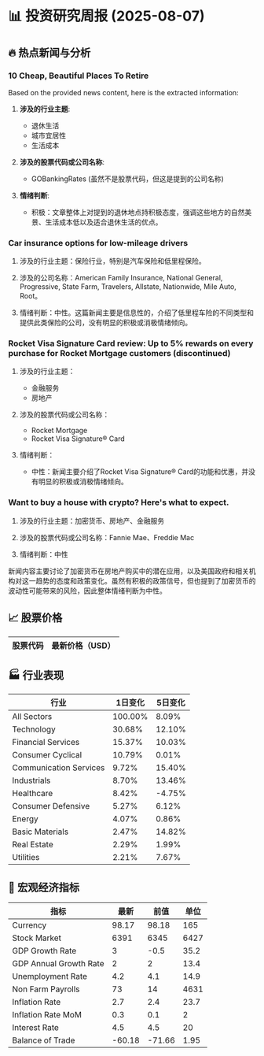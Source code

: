 # 📊 投资研究周报 (2025-08-07)

## 🔥 热点新闻与分析
### 10 Cheap, Beautiful Places To Retire
Based on the provided news content, here is the extracted information:

1) **涉及的行业主题**:
   - 退休生活
   - 城市宜居性
   - 生活成本

2) **涉及的股票代码或公司名称**:
   - GOBankingRates (虽然不是股票代码，但这是提到的公司名称)

3) **情绪判断**:
   - 积极：文章整体上对提到的退休地点持积极态度，强调这些地方的自然美景、生活成本低以及适合退休生活的优点。

### Car insurance options for low-mileage drivers
1) 涉及的行业主题：保险行业，特别是汽车保险和低里程保险。

2) 涉及的公司名称：American Family Insurance, National General, Progressive, State Farm, Travelers, Allstate, Nationwide, Mile Auto, Root。

3) 情绪判断：中性。这篇新闻主要是信息性的，介绍了低里程车险的不同类型和提供此类保险的公司，没有明显的积极或消极情绪倾向。

### Rocket Visa Signature Card review: Up to 5% rewards on every purchase for Rocket Mortgage customers (discontinued)
1) 涉及的行业主题：
   - 金融服务
   - 房地产

2) 涉及的股票代码或公司名称：
   - Rocket Mortgage
   - Rocket Visa Signature® Card

3) 情绪判断：
   - 中性：新闻主要介绍了Rocket Visa Signature® Card的功能和优惠，并没有明显的积极或消极情绪倾向。

### Want to buy a house with crypto? Here's what to expect.
1) 涉及的行业主题：加密货币、房地产、金融服务

2) 涉及的股票代码或公司名称：Fannie Mae、Freddie Mac

3) 情绪判断：中性

新闻内容主要讨论了加密货币在房地产购买中的潜在应用，以及美国政府和相关机构对这一趋势的态度和政策变化。虽然有积极的政策信号，但也提到了加密货币的波动性可能带来的风险，因此整体情绪判断为中性。

## 📈 股票价格

| 股票代码 | 最新价格（USD） |
|---|---|

## 🏭 行业表现

| 行业 | 1日变化 | 5日变化 |
|---|---|---|
| All Sectors | 100.00% | 8.09% |
| Technology | 30.68% | 12.10% |
| Financial Services | 15.37% | 10.03% |
| Consumer Cyclical | 10.79% | 0.01% |
| Communication Services | 9.72% | 15.40% |
| Industrials | 8.70% | 13.46% |
| Healthcare | 8.42% | -4.75% |
| Consumer Defensive | 5.27% | 6.12% |
| Energy | 4.07% | 0.86% |
| Basic Materials | 2.47% | 14.82% |
| Real Estate | 2.29% | 1.99% |
| Utilities | 2.21% | 7.67% |

## 🧮 宏观经济指标

| 指标 | 最新 | 前值 | 单位 |
|---|---|---|---|
| Currency | 98.17 | 98.18 | 165 |
| Stock Market | 6391 | 6345 | 6427 |
| GDP Growth Rate | 3 | -0.5 | 35.2 |
| GDP Annual Growth Rate | 2 | 2 | 13.4 |
| Unemployment Rate | 4.2 | 4.1 | 14.9 |
| Non Farm Payrolls | 73 | 14 | 4631 |
| Inflation Rate | 2.7 | 2.4 | 23.7 |
| Inflation Rate MoM | 0.3 | 0.1 | 2 |
| Interest Rate | 4.5 | 4.5 | 20 |
| Balance of Trade | -60.18 | -71.66 | 1.95 |
